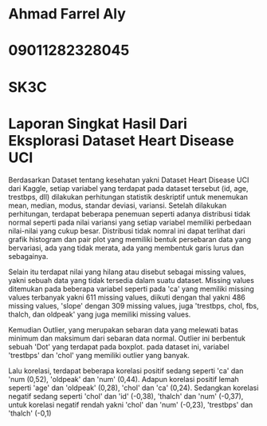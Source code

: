 # Ahmad Farrel Aly 
# 09011282328045
# SK3C

# Laporan Singkat Hasil Dari Eksplorasi Dataset Heart Disease UCI

Berdasarkan Dataset tentang kesehatan yakni Dataset Heart Disease UCI dari Kaggle, setiap variabel yang terdapat pada dataset tersebut (id, age, trestbps, dll) dilakukan perhitungan statistik deskriptif untuk menemukan mean, median, modus, standar deviasi, variansi. Setelah dilakukan perhitungan, terdapat beberapa penemuan seperti adanya distribusi tidak normal seperti pada nilai variansi yang setiap variabel memiliki perbedaan nilai-nilai yang cukup besar. Distribusi tidak nomral ini dapat terlihat dari grafik histogram dan pair plot yang memiliki bentuk persebaran data yang bervariasi, ada yang tidak merata, ada yang membentuk garis lurus dan sebagainya.

Selain itu terdapat nilai yang hilang atau disebut sebagai missing values, yakni sebuah data yang tidak tersedia dalam suatu dataset. Missing values ditemukan pada beberapa variabel seperti pada 'ca' yang memiliki missing values terbanyak yakni 611 missing values, diikuti dengan thal yakni 486 missing values, 'slope' dengan 309 missing values, juga 'trestbps, chol, fbs, thalch, dan oldpeak' yang juga memiliki missing values.

Kemudian Outlier, yang merupakan sebaran data yang melewati batas minimum dan maksimum dari sebaran data normal. Outlier ini berbentuk sebuah 'Dot' yang terdapat pada boxplot. pada dataset ini, variabel 'trestbps' dan 'chol' yang memiliki outlier yang banyak.

Lalu korelasi, terdapat beberapa korelasi positif sedang seperti 'ca' dan 'num (0,52), 'oldpeak' dan 'num' (0,44). Adapun korelasi positif lemah seperti 'age' dan 'oldpeak' (0,28), 'chol' dan 'ca' (0,24). Sedangkan korelasi negatif sedang seperti 'chol' dan 'id' (-0,38), 'thalch' dan 'num' (-0,37), untuk korelasi negatif rendah yakni 'chol' dan 'num' (-0,23), 'trestbps' dan 'thalch' (-0,1)
